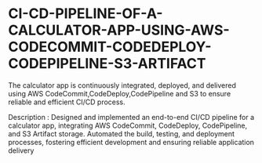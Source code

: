# CI-CD-PIPELINE-OF-A-CALCULATOR-APP-USING-AWS-CODECOMMIT-CODEDEPLOY-CODEPIPELINE-S3-ARTIFACT
The calculator app is continuously integrated, deployed, and delivered using AWS CodeCommit,CodeDeploy,CodePipeline and S3 to ensure reliable and efficient CI/CD process.


Description : Designed and implemented an end-to-end CI/CD pipeline for a calculator app, integrating AWS CodeCommit, CodeDeploy, CodePipeline, and S3 Artifact storage. Automated the build, testing, and deployment processes, fostering efficient development and ensuring reliable application delivery
